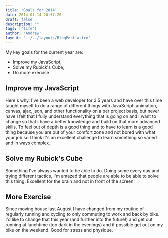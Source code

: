 ```yaml
---
title: 'Goals for 2014'
date: 2014-01-14 20:57:20
draft: false
description: ""
tags: ['life']
author: 'Andrew'
layout: '../../layouts/BlogPost.astro'
---
```


My key goals for the current year are:

*   Improve my JavaScript,
*   Solve my Rubick's Cube,
*   Do more exercise

Improve my JavaScript
---------------------

Here's why. I've been a web developer for 3.5 years and have over this time taught myself to do a range of different things with JavaScript: animation, canvas, ajax, json, and other functionality on a per project basis, but never have I felt that I fully understand everything that is going on and I want to change so that I have a better knowledge and build on that more advanced skills. To feel out of depth is a good thing and to have to learn is a good thing because you are out of your comfort zone and not bored with what your job so I think it's an excellent challenge to learn something so varied and in ways complex.

Solve my Rubick's Cube
----------------------

Something I've always wanted to be able to do. Doing some every day and trying different tactics, I'm amazed that people are able to be able to solve this thing. Excellent for the brain and not in front of the screen!

More Exercise
-------------

Since moving house last August I have changed from my routine of regularly running and cycling to only commuting to work and back by bike. I'd like to change that this year (and further into the future!) and get out running at lunchtime (too dark in the evenings) and if possible get out on my bike on the weekend. Good for stress and physique.
